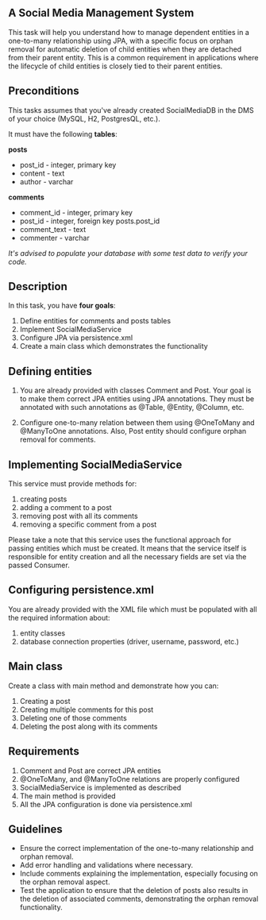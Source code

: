A Social Media Management System
-
This task will help you understand how to manage dependent entities in a one-to-many relationship using JPA, 
with a specific focus on orphan removal for automatic deletion of child entities when they are detached from their 
parent entity. This is a common requirement in applications where the lifecycle of child entities is closely 
tied to their parent entities.


Preconditions
-
This tasks assumes that you've already created SocialMediaDB in the DMS of your choice (MySQL, H2, PostgresQL, etc.).


It must have the following **tables**:


**posts**
- post_id - integer, primary key
- content - text
- author - varchar

**comments**
- comment_id - integer, primary key
- post_id - integer, foreign key posts.post_id
- comment_text - text
- commenter - varchar

_It's advised to populate your database with some test data to verify your code._


Description
-
In this task, you have **four goals**:

1) Define entities for comments and posts tables
2) Implement SocialMediaService
3) Configure JPA via persistence.xml
4) Create a main class which demonstrates the functionality

Defining entities
-
1) You are already provided with classes Comment and Post. Your goal is to make them correct JPA entities using JPA annotations. 
They must be annotated with such annotations as @Table, @Entity, @Column, etc.


2) Configure one-to-many relation between them using @OneToMany and @ManyToOne annotations. 
Also, Post entity should configure orphan removal for comments.


Implementing SocialMediaService
-
This service must provide methods for:

1) creating posts
2) adding a comment to a post
3) removing post with all its comments
4) removing a specific comment from a post

Please take a note that this service uses the functional approach for passing entities which must be created. It means that the service itself is responsible for entity creation and all the necessary fields are set via the passed Consumer.

Configuring persistence.xml
-
You are already provided with the XML file which must be populated with all the required information about:

1) entity classes
2) database connection properties (driver, username, password, etc.)

Main class
-
Create a class with main method and demonstrate how you can:

1) Creating a post
2) Creating multiple comments for this post
3) Deleting one of those comments
4) Deleting the post along with its comments

Requirements
-
1) Comment and Post are correct JPA entities
2) @OneToMany, and @ManyToOne relations are properly configured
3) SocialMediaService is implemented as described
4) The main method is provided
5) All the JPA configuration is done via persistence.xml

Guidelines
-
- Ensure the correct implementation of the one-to-many relationship and orphan removal.
- Add error handling and validations where necessary.
- Include comments explaining the implementation, especially focusing on the orphan removal aspect.
- Test the application to ensure that the deletion of posts also results in the deletion of associated comments, demonstrating the orphan removal functionality.